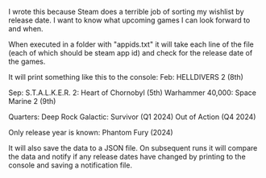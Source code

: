 I wrote this because Steam does a terrible job of sorting my wishlist by release date. I want to know what upcoming games I can look forward to and when.

When executed in a folder with "appids.txt" it will take each line of the file (each of which should be steam app id) and check for the release date of the games.

It will print something like this to the console:
Feb:
HELLDIVERS 2 (8th)

Sep:
S.T.A.L.K.E.R. 2: Heart of Chornobyl (5th)
Warhammer 40,000: Space Marine 2 (9th)

Quarters:
Deep Rock Galactic: Survivor (Q1 2024)
Out of Action (Q4 2024)

Only release year is known:
Phantom Fury (2024)

It will also save the data to a JSON file. On subsequent runs it will compare the data and notify if any release dates have changed by printing to the console and saving a notification file.

